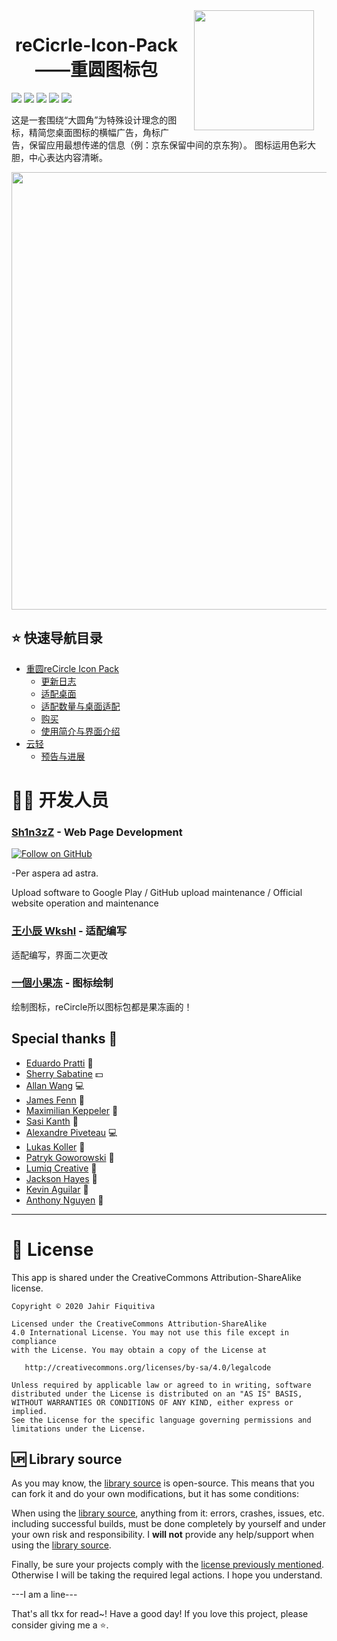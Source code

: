 <img src="./public/circle.png" width="192" align="right" hspace="20" />

# <center> reCicrle-Icon-Pack——重圆图标包

<a target="_blank" href="https://github.com/wkshl/Cicrle-Icon-Pack"><img src="https://img.shields.io/github/stars/wkshl/Cicrle-Icon-Pack" /></a> 
<a target="_blank" href="https://github.com/wkshl/Cicrle-Icon-Pack"><img src="https://img.shields.io/github/last-commit/wkshl/Cicrle-Icon-Pack" /></a>
<a target="_blank" href="https://github.com/wkshl/Cicrle-Icon-Pack"><img src="https://img.shields.io/github/v/release/wkshl/Cicrle-Icon-Pack" /></a>
<a target="_blank" href="https://github.com/wkshl/Cicrle-Icon-Pack"><img src="https://img.shields.io/github/sponsors/wkshl?label=GitHub%20Sponsors" /></a>
<a target="_blank" href="https://github.com/wkshl/Cicrle-Icon-Pack/actions/workflows/build.yml">
<img src="https://github.com/wkshl/Cicrle-Icon-Pack/actions/workflows/build.yml/badge.svg?branch=sample" /></a>

这是一套围绕“大圆角”为特殊设计理念的图标，精简您桌面图标的横幅广告，角标广告，保留应用最想传递的信息（例：京东保留中间的京东狗）。
图标运用色彩大胆，中心表达内容清晰。<br>


<img src="./public/DemoPic.png" width="700" alt="" />

## ⭐ 快速导航目录
* [重圆reCircle Icon Pack](/hitokoto.md)
  * [更新日志](/recircle-gengxin.md)
  * [适配桌面](/recircle-home)
  * [适配数量与桌面适配](/variable-hitokoto.md)
  * [购买](/recircle-buy.md)
  * [使用简介与界面介绍](/all-hitokoto.md)
* [云轻](/suiteki.md)
  * [预告与进展](/start-suiteki.md)


# 💪🏻 开发人员


### [Sh1n3zZ](https://shinezz.cc/) - Web Page Development
[![Follow on GitHub](https://img.shields.io/github/followers/Sh1n3zZ.svg?style=social&label=Follow)](https://github.com/Sh1n3zZ)

-Per aspera ad astra.

Upload software to Google Play / GitHub upload maintenance / Official website operation and maintenance

### [王小辰 Wkshl](https://github.com/wkshl) - 适配编写
适配编写，界面二次更改

### [一個小果冻](http://www.coolapk.com/u/1032987) - 图标绘制
绘制图标，reCircle所以图标包都是果冻画的！

## Special thanks 🙌

- [Eduardo Pratti](https://pratti.design/) 🎨
- [Sherry Sabatine](http://www.ssabatinephotography.com/) 💵
- [Allan Wang](https://www.allanwang.ca/) 💻
- [James Fenn](https://theandroidmaster.github.io/) 🔌
- [Maximilian Keppeler](https://twitter.com/maxKeppeler) 🔌
- [Sasi Kanth](https://twitter.com/its_sasikanth) 🔌
- [Alexandre Piveteau](https://github.com/alexandrepiveteau) 💻
- [Lukas Koller](https://github.com/kollerlukas) 🔌
- [Patryk Goworowski](https://twitter.com/pgoworowski) 🎨
- [Lumiq Creative](https://lumiqcreative.com/) 🎨
- [Jackson Hayes](https://jacksonhayes.xyz/) 📖
- [Kevin Aguilar](https://twitter.com/kevttob) 🎨
- [Anthony Nguyen](https://twitter.com/link6155) 🎨

---

# 🔧 License

This app is shared under the CreativeCommons Attribution-ShareAlike license.

	Copyright © 2020 Jahir Fiquitiva

	Licensed under the CreativeCommons Attribution-ShareAlike 
	4.0 International License. You may not use this file except in compliance 
	with the License. You may obtain a copy of the License at

	   http://creativecommons.org/licenses/by-sa/4.0/legalcode

	Unless required by applicable law or agreed to in writing, software
	distributed under the License is distributed on an "AS IS" BASIS,
	WITHOUT WARRANTIES OR CONDITIONS OF ANY KIND, either express or implied.
	See the License for the specific language governing permissions and
	limitations under the License.

## 🆙 Library source

As you may know, the [library source](https://github.com/jahirfiquitiva/Blueprint/tree/master) is open-source. This means that you can fork it and do your own modifications, but it has some conditions:

When using the [library source](https://github.com/jahirfiquitiva/Blueprint/tree/master), anything from it: errors, crashes, issues, etc. including successful builds, must be done completely by yourself and under your own risk and responsibility. I **will not** provide any help/support when using the [library source](https://github.com/jahirfiquitiva/Blueprint/tree/master).

Finally, be sure your projects comply with the [license previously mentioned](https://github.com/jahirfiquitiva/Blueprint#license). Otherwise I will be taking the required legal actions. I hope you understand.

---I am a line---

That's all tkx for read~!
Have a good day!
If you love this project, please consider giving me a ⭐.

